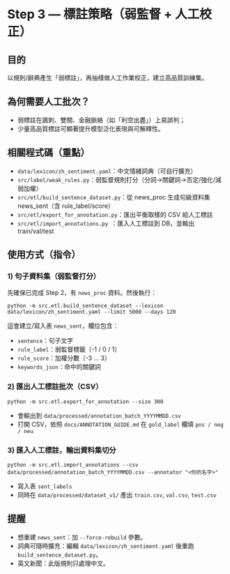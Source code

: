 
# Step 3 — 標註策略（弱監督 + 人工校正）

## 目的
以規則/辭典產生「弱標註」，再抽樣做人工作業校正，建立高品質訓練集。

## 為何需要人工批次？
- 弱標註在諷刺、雙關、金融脈絡（如「利空出盡」）上易誤判；
- 少量高品質標註可顯著提升模型泛化表現與可解釋性。

## 相關程式碼（重點）
- `data/lexicon/zh_sentiment.yaml`：中文情緒詞典（可自行擴充）
- `src/label/weak_rules.py`：弱監督規則打分（分詞→關鍵詞→否定/強化/減弱加權）
- `src/etl/build_sentence_dataset.py`：從 news_proc 生成句級資料集 news_sent（含 rule_label/score）
- `src/etl/export_for_annotation.py`：匯出平衡取樣的 CSV 給人工標註
- `src/etl/import_annotations.py `：匯入人工標註到 DB，並輸出 train/val/test
  
## 使用方式（指令）
### 1) 句子資料集（弱監督打分）
先確保已完成 Step 2，有 `news_proc` 資料。然後執行：

```
python -m src.etl.build_sentence_dataset --lexicon data/lexicon/zh_sentiment.yaml --limit 5000 --days 120
```

這會建立/寫入表 `news_sent`，欄位包含：

* `sentence`：句子文字
* `rule_label`：弱監督標籤（-1 / 0 / 1）
* `rule_score`：加權分數（-3 … 3）
* `keywords_json`：命中的關鍵詞

### 2) 匯出人工標註批次（CSV）
```
python -m src.etl.export_for_annotation --size 300
```

* 會輸出到 `data/processed/annotation_batch_YYYYMMDD.csv`
* 打開 CSV，依照 `docs/ANNOTATION_GUIDE.md` 在 `gold_label` 欄填 `pos / neg / neu`

### 3) 匯入人工標註，輸出資料集切分
```
python -m src.etl.import_annotations --csv data/processed/annotation_batch_YYYYMMDD.csv --annotator "<你的名字>"
```

* 寫入表 `sent_labels`
* 同時在 `data/processed/dataset_v1/` 產出 `train.csv`, `val.csv`, `test.csv`

## 提醒
* 想重建 `news_sent`：加 `--force-rebuild` 參數。
* 詞典可隨時擴充：編輯 `data/lexicon/zh_sentiment.yaml` 後重跑 `build_sentence_dataset.py`。
* 英文新聞：此版規則只處理中文。
